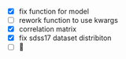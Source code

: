 - [X] fix function for model
- [ ] rework function to use kwargs
- [x] correlation matrix
- [x] fix sdss17 dataset distribiton
- [ ] :tada:
